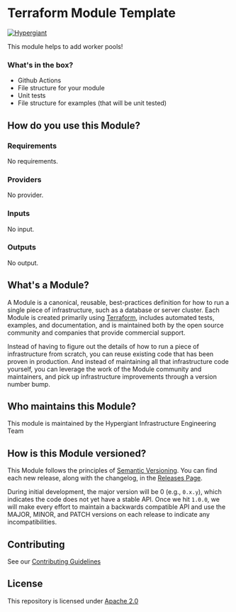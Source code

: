# Terraform Module Template

[![Hypergiant](https://i.imgur.com/cLjriJj.jpg)](https://www.hypergiant.com/)

This module helps to add worker pools! 

### What's in the box?
- Github Actions
- File structure for your module
- Unit tests
- File structure for examples (that will be unit tested)

## How do you use this Module?

### Requirements

No requirements.

### Providers

No provider.

### Inputs

No input.

### Outputs

No output.

## What's a Module?

A Module is a canonical, reusable, best-practices definition for how to run a single piece of infrastructure, such as a database or server cluster. Each Module is created primarily using [Terraform](https://www.terraform.io/), includes automated tests, examples, and documentation, and is maintained both by the open source community and companies that provide commercial support.

Instead of having to figure out the details of how to run a piece of infrastructure from scratch, you can reuse existing code that has been proven in production. And instead of maintaining all that infrastructure code yourself, you can leverage the work of the Module community and maintainers, and pick up infrastructure improvements through a version number bump.

## Who maintains this Module?

This module is maintained by the Hypergiant Infrastructure Engineering Team

## How is this Module versioned?

This Module follows the principles of [Semantic Versioning](http://semver.org/). You can find each new release,
along with the changelog, in the [Releases Page](../../releases).

During initial development, the major version will be 0 (e.g., `0.x.y`), which indicates the code does not yet have a stable API. Once we hit `1.0.0`, we will make every effort to maintain a backwards compatible API and use the MAJOR, MINOR, and PATCH versions on each release to indicate any incompatibilities.

## Contributing

See our [Contributing Guidelines](contributing.md)

## License
This repository is licensed under [Apache 2.0](LICENSE.md)

